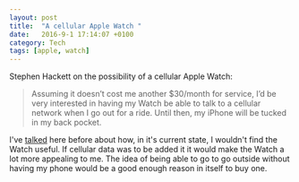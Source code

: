 ```yaml
---
layout: post
title:  "A cellular Apple Watch "
date:   2016-9-1 17:14:07 +0100
category: Tech
tags: [apple, watch]
---
```


Stephen Hackett on the possibility of a cellular Apple Watch:

>Assuming it doesn’t cost me another $30/month for service, I’d be very interested in having my Watch be able to talk to a cellular network when I go out for a ride. Until then, my iPhone will be tucked in my back pocket.

I've [talked][watch] here before about how, in it's current state, I wouldn't find the Watch useful. If cellular data was to be added it it would make the Watch a lot more appealing to me. The idea of being able to go to go outside without having my phone would be a good enough reason in itself to buy one. 

[watch]:http://www.colm.io/2015/12/17/apple-watch-follow-up